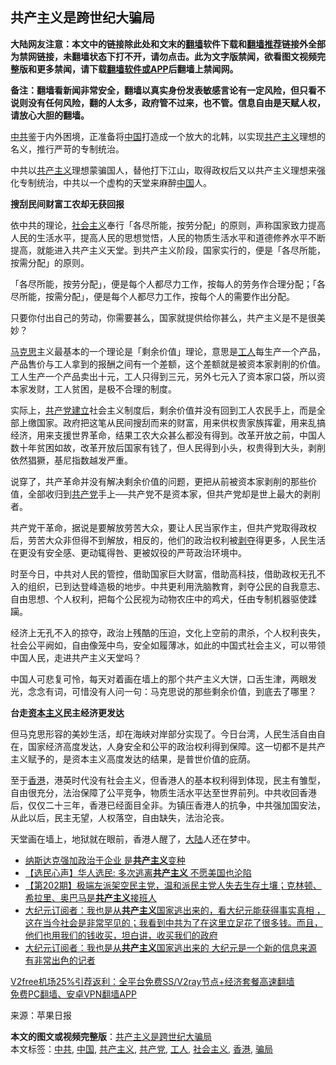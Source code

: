  <h2>共产主义是跨世纪大骗局</h2> <p class="notice"><b>大陆网友注意：本文中的链接除此处和文末的<a href="https://github.com/bannedbook/fanqiang" >翻墙</a>软件下载和<a href="https://github.com/killgcd/justmysocks/blob/master/README.md">翻墙推荐</a>链接外全部为禁网链接，未翻墙状态下打不开，请勿点击。此为文字版禁闻，欲看图文视频完整版和更多禁闻，请下载<a href="https://github.com/bannedbook/fanqiang">翻墙软件或APP</a>后翻墙上禁闻网。</p><p>备注：翻墙看新闻非常安全，翻墙以真实身份发表敏感言论有一定风险，但只看不说则没有任何风险，翻的人太多，政府管不过来，也不管。信息自由是天赋人权，请放心大胆的翻墙。</b></p>  <div class="entry"> <p><a href="https://www.bannedbook.org/bnews/tag/%e4%b8%ad%e5%85%b1/" class="st_tag internal_tag" rel="tag" title="标签 中共 下的日志">中共</a>鉴于内外困境，正准备将<span class='wp_keywordlink_affiliate'><a href="https://www.bannedbook.org/" title="中国" target="_blank">中国</a></span>打造成一个放大的北韩，以实现<span class='wp_keywordlink'><a href="https://www.bannedbook.org/forum2/topic6177.html" title="《共产主义的终极目的》" target="_blank">共产主义</a></span>理想的名义，推行严苛的专制统治。</p> <p>中共以<a href="https://www.bannedbook.org/bnews/tag/%e5%85%b1%e4%ba%a7%e4%b8%bb%e4%b9%89/" class="st_tag internal_tag" rel="tag" title="标签 共产主义 下的日志">共产主义</a>理想蒙骗国人，替他打下江山，取得政权后又以共产主义理想来强化专制统治，中共以一个虚构的天堂来麻醉<a href="https://www.bannedbook.org/bnews/tag/%E4%B8%AD%E5%9B%BD/" class="st_tag internal_tag" rel="tag" title="标签 中国 下的日志">中国</a>人。</p> <p><strong>搜刮民间财富工农却无获回报</strong></p> <p>依中共的理论，<a href="https://www.bannedbook.org/bnews/tag/%e7%a4%be%e4%bc%9a%e4%b8%bb%e4%b9%89/" class="st_tag internal_tag" rel="tag" title="标签 社会主义 下的日志">社会主义</a>奉行「各尽所能，按劳分配」的原则，声称国家致力提高人民的生活水平，提高人民的思想觉悟，人民的物质生活水平和道德修养水平不断提高，就能进入共产主义天堂。到共产主义阶段，国家实行的，便是「各尽所能，按需分配」的原则。</p>  <p>「各尽所能，按劳分配」，便是每个人都尽力工作，按每人的劳务作合理分配；「各尽所能，按需分配」，便是每个人都尽力工作，按每个人的需要作出分配。</p> <p>只要你付出自己的劳动，你需要甚么，国家就提供给你甚么，共产主义是不是很美妙？</p> <p><span class='wp_keywordlink'><a href="https://www.bannedbook.org/forum2/topic105.html" title="《马克思的成魔之路》" target="_blank">马克思</a></span>主义最基本的一个理论是「剩余价值」理论，意思是<a href="https://www.bannedbook.org/bnews/tag/%E5%B7%A5%E4%BA%BA/" class="st_tag internal_tag" rel="tag" title="标签 工人 下的日志">工人</a>每生产一个产品，产品售价与工人拿到的报酬之间有一个差额，这个差额就是被资本家剥削的价值。工人生产一个产品卖出十元，工人只得到三元，另外七元入了资本家口袋，所以资本家发财，工人贫困，是极不合理的制度。</p> <p>实际上，<span class='wp_keywordlink'><a href="https://www.bannedbook.org/forum11/topic275.html" title="禁片：评中国共产党是怎样起家的" target="_blank">共产党建立</a></span>社会主义制度后，剩余价值并没有回到工人农民手上，而是全部上缴国家。政府把这笔从民间搜刮而来的财富，用来供权贵家族挥霍，用来乱搞经济，用来支援世界革命，结果工农大众甚么都没有得到。改革开放之前，中国人数十年贫困如故，改革开放后国家有钱了，但人民得到小头，权贵得到大头，剥削依然猖獗，基尼指数越发严重。</p>  <p>说穿了，共产革命并没有解决剩余价值的问题，更把从前被资本家剥削的那些价值，全部收归到<a href="https://www.bannedbook.org/bnews/tag/%e5%85%b1%e4%ba%a7%e5%85%9a/" class="st_tag internal_tag" rel="tag" title="标签 共产党 下的日志">共产党</a>手上──共产党不是资本家，但共产党却是世上最大的剥削者。</p> <p>共产党干革命，据说是要解放劳苦大众，要让人民当家作主，但共产党取得政权后，劳苦大众非但得不到解放，相反的，他们的政治权利被<span class='wp_keywordlink'><a href="https://www.bannedbook.org/forum2/topic21.html" title="《剥夺》 黄建民 著" target="_blank">剥夺</a></span>得更多，人民生活在更没有安全感、更动辄得咎、更被奴役的严苛政治环境中。</p> <p>时至今日，中共对人民的管控，借助国家巨大财富，借助高科技，借助政权无孔不入的组织，已到达登峰造极的地步。中共更利用洗脑教育，剥夺公民的自我意志、自由思想、个人权利，把每个公民视为动物农庄中的鸡犬，任由专制机器驱使蹂躏。</p> <p>经济上无孔不入的掠夺，政治上残酷的压迫，文化上空前的肃杀，个人权利丧失，社会公平阙如，自由像笼中鸟，安全如履薄冰，如此的中国式社会主义，可以带领中国人民，走进共产主义天堂吗？</p>  <p>中国人可悲复可怜，每天对着画在墙上的那个共产主义大饼，口舌生津，两眼发光，念念有词，可惜没有人问一句：马克思说的那些剩余价值，到底去了哪里？</p> <p><strong>台走<span class='wp_keywordlink'><a href="https://www.bannedbook.org/forum2/topic920.html" title="资本主义与自由" target="_blank">资本主义</a></span>民主经济更发达</strong></p> <p>但马克思形容的美妙生活，却在海峡对岸部分实现了。今日台湾，人民生活自由自在，国家经济高度发达，人身安全和公平的政治权利得到保障。这一切都不是共产主义赋予的，是资本主义高度发达的结果，是普世价值的庇荫。</p> <p>至于<a href="https://www.bannedbook.org/bnews/tag/%e9%a6%99%e6%b8%af/" class="st_tag internal_tag" rel="tag" title="标签 香港 下的日志">香港</a>，港英时代没有社会主义，但香港人的基本权利得到体现，民主有雏型，自由很充分，法治保障了公平竞争，物质生活水平达至世界前列。中共收回香港后，仅仅二十三年，香港已经面目全非。为镇压香港人的抗争，中共强加国安法，从此以后，民主无望，人权落空，自由缺失，法治沦丧。</p>  <p>天堂画在墙上，地狱就在眼前，香港人醒了，<span class='wp_keywordlink_affiliate'><a href="https://www.bannedbook.org/" title="大陆" target="_blank">大陆</a></span>人还在梦中。</p> <ul class='op-related-articles' title='相关阅读'> <li><a href='https://www.bannedbook.org/bnews/comments/20201205/1442503.html' target='_blank'>纳斯达克强加政治于企业 是<b>共产主义</b>变种</a></li> <li><a href='https://www.bannedbook.org/bnews/bannedvideo/20201204/1442136.html' target='_blank'>【选民心声】华人选民: 多次逃离<b>共产主义</b> 不愿美国也沦陷</a></li> <li><a href='https://www.bannedbook.org/bnews/cbnews/20201204/1442106.html' target='_blank'>【第202期】极端左派架空民主党，温和派民主党人失去生存土壤；克林顿、希拉里、奥巴马是<b>共产主义</b>接班人</a></li> <li><a href='https://www.bannedbook.org/bnews/bannedvideo/20201204/1441621.html' target='_blank'>大纪元订阅者：我也是从<b>共产主义</b>国家逃出来的，看大纪元能获得事实真相 ，这在当今社会是非常罕见的；我看到中共为了在这里立足花了很多钱。而且，他们也用我们的钱收买，坦白讲，收买我们的政府</a></li> <li><a href='https://www.bannedbook.org/bnews/bannedvideo/20201203/1441589.html' target='_blank'>大纪元订阅者：我也是从<b>共产主义</b>国家逃出来的 大纪元是一个新的信息来源 有非常出色的记者</a></li> </ul> <p class="texttj"> <a href="https://github.com/bannedbook/fanqiang/wiki/V2ray%E6%9C%BA%E5%9C%BA" target="_blank">V2free机场25%引荐返利：全平台免费SS/V2ray节点+经济套餐高速翻墙</a><br/> <a href="https://github.com/bannedbook/fanqiang/wiki/%E7%A6%81%E9%97%BB%E7%BD%91%E5%AE%89%E5%8D%93%E7%BF%BB%E5%A2%99%E6%96%B0%E9%97%BBAPP" target="_blank">免费PC翻墙、安卓VPN翻墙APP</a></p><p> 来源：苹果日报 </p><a name='sharetosocial'></a>       <div><b>本文的图文或视频完整版</b>：<a href='https://www.bannedbook.org/bnews/comments/20201206/1442826.html'>共产主义是跨世纪大骗局</a></div>  </div><!--END ENTRY--> <div class="postfooter"> <div>本文标签：<a href="https://www.bannedbook.org/bnews/tag/%e4%b8%ad%e5%85%b1/" rel="tag">中共</a>, <a href="https://www.bannedbook.org/bnews/tag/%E4%B8%AD%E5%9B%BD/" rel="tag">中国</a>, <a href="https://www.bannedbook.org/bnews/tag/%e5%85%b1%e4%ba%a7%e4%b8%bb%e4%b9%89/" rel="tag">共产主义</a>, <a href="https://www.bannedbook.org/bnews/tag/%e5%85%b1%e4%ba%a7%e5%85%9a/" rel="tag">共产党</a>, <a href="https://www.bannedbook.org/bnews/tag/%E5%B7%A5%E4%BA%BA/" rel="tag">工人</a>, <a href="https://www.bannedbook.org/bnews/tag/%e7%a4%be%e4%bc%9a%e4%b8%bb%e4%b9%89/" rel="tag">社会主义</a>, <a href="https://www.bannedbook.org/bnews/tag/%e9%a6%99%e6%b8%af/" rel="tag">香港</a>, <a href="https://www.bannedbook.org/bnews/tag/%E9%AA%97%E5%B1%80/" rel="tag">骗局</a></div>  </div><!--END POSTFOOTER--> 